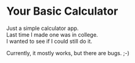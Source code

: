 ﻿# Your Basic Calculator

  Just a simple calculator app.  
  Last time I made one was in college.  
  I wanted to see if I could still do it.  

  Currently, it mostly works, but there are bugs. ;-)